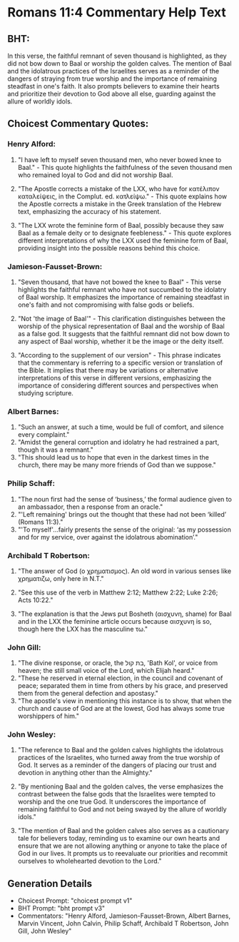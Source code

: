 # Romans 11:4 Commentary Help Text

## BHT:
In this verse, the faithful remnant of seven thousand is highlighted, as they did not bow down to Baal or worship the golden calves. The mention of Baal and the idolatrous practices of the Israelites serves as a reminder of the dangers of straying from true worship and the importance of remaining steadfast in one's faith. It also prompts believers to examine their hearts and prioritize their devotion to God above all else, guarding against the allure of worldly idols.

## Choicest Commentary Quotes:
### Henry Alford:
1. "I have left to myself seven thousand men, who never bowed knee to Baal." - This quote highlights the faithfulness of the seven thousand men who remained loyal to God and did not worship Baal.

2. "The Apostle corrects a mistake of the LXX, who have for κατέλιπον καταλείψεις, in the Complut. ed. κατλείψω." - This quote explains how the Apostle corrects a mistake in the Greek translation of the Hebrew text, emphasizing the accuracy of his statement.

3. "The LXX wrote the feminine form of Baal, possibly because they saw Baal as a female deity or to designate feebleness." - This quote explores different interpretations of why the LXX used the feminine form of Baal, providing insight into the possible reasons behind this choice.

### Jamieson-Fausset-Brown:
1. "Seven thousand, that have not bowed the knee to Baal" - This verse highlights the faithful remnant who have not succumbed to the idolatry of Baal worship. It emphasizes the importance of remaining steadfast in one's faith and not compromising with false gods or beliefs.

2. "Not 'the image of Baal'" - This clarification distinguishes between the worship of the physical representation of Baal and the worship of Baal as a false god. It suggests that the faithful remnant did not bow down to any aspect of Baal worship, whether it be the image or the deity itself.

3. "According to the supplement of our version" - This phrase indicates that the commentary is referring to a specific version or translation of the Bible. It implies that there may be variations or alternative interpretations of this verse in different versions, emphasizing the importance of considering different sources and perspectives when studying scripture.

### Albert Barnes:
1. "Such an answer, at such a time, would be full of comfort, and silence every complaint."
2. "Amidst the general corruption and idolatry he had restrained a part, though it was a remnant."
3. "This should lead us to hope that even in the darkest times in the church, there may be many more friends of God than we suppose."

### Philip Schaff:
1. "The noun first had the sense of ‘business,’ the formal audience given to an ambassador, then a response from an oracle." 
2. "'Left remaining' brings out the thought that these had not been ‘killed’ (Romans 11:3)." 
3. "'To myself'...fairly presents the sense of the original: ‘as my possession and for my service, over against the idolatrous abomination’."

### Archibald T Robertson:
1. "The answer of God (ο χρηματισμος). An old word in various senses like χρηματιζω, only here in N.T." 

2. "See this use of the verb in Matthew 2:12; Matthew 2:22; Luke 2:26; Acts 10:22."

3. "The explanation is that the Jews put Bosheth (αισχυνη, shame) for Baal and in the LXX the feminine article occurs because αισχυνη is so, though here the LXX has the masculine τω."

### John Gill:
1. "The divine response, or oracle, the בת קול, 'Bath Kol', or voice from heaven; the still small voice of the Lord, which Elijah heard." 
2. "These he reserved in eternal election, in the council and covenant of peace; separated them in time from others by his grace, and preserved them from the general defection and apostasy." 
3. "The apostle's view in mentioning this instance is to show, that when the church and cause of God are at the lowest, God has always some true worshippers of him."

### John Wesley:
1. "The reference to Baal and the golden calves highlights the idolatrous practices of the Israelites, who turned away from the true worship of God. It serves as a reminder of the dangers of placing our trust and devotion in anything other than the Almighty."

2. "By mentioning Baal and the golden calves, the verse emphasizes the contrast between the false gods that the Israelites were tempted to worship and the one true God. It underscores the importance of remaining faithful to God and not being swayed by the allure of worldly idols."

3. "The mention of Baal and the golden calves also serves as a cautionary tale for believers today, reminding us to examine our own hearts and ensure that we are not allowing anything or anyone to take the place of God in our lives. It prompts us to reevaluate our priorities and recommit ourselves to wholehearted devotion to the Lord."


## Generation Details
- Choicest Prompt: "choicest prompt v1"
- BHT Prompt: "bht prompt v3"
- Commentators: "Henry Alford, Jamieson-Fausset-Brown, Albert Barnes, Marvin Vincent, John Calvin, Philip Schaff, Archibald T Robertson, John Gill, John Wesley"
